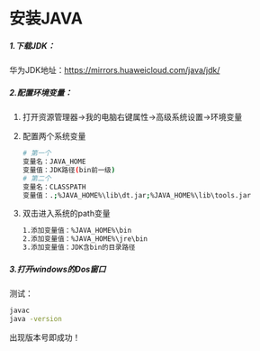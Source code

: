 # 安装JAVA

##### 1.下载JDK：

华为JDK地址：https://mirrors.huaweicloud.com/java/jdk/

##### 2.配置环境变量：

1. 打开资源管理器->我的电脑右键属性->高级系统设置->环境变量

2. 配置两个系统变量

   ```sh
   # 第一个
   变量名：JAVA_HOME
   变量值：JDK路径(bin前一级)
   # 第二个
   变量名：CLASSPATH
   变量值：.;%JAVA_HOME%\lib\dt.jar;%JAVA_HOME%\lib\tools.jar
   ```

3. 双击进入系统的path变量

   ```sh
   1.添加变量值：%JAVA_HOME%\bin
   2.添加变量值：%JAVA_HOME%\jre\bin
   3.添加变量值：JDK含bin的目录路径
   ```

##### 3.打开windows的Dos窗口

测试：

```sh
javac
java -version
```

出现版本号即成功！